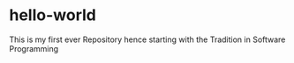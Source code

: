 # hello-world
This is my first ever Repository hence starting with the Tradition in Software Programming
